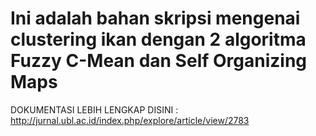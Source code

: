 # Ini adalah bahan skripsi mengenai clustering ikan dengan 2 algoritma Fuzzy C-Mean dan Self Organizing Maps
DOKUMENTASI LEBIH LENGKAP DISINI :
http://jurnal.ubl.ac.id/index.php/explore/article/view/2783
